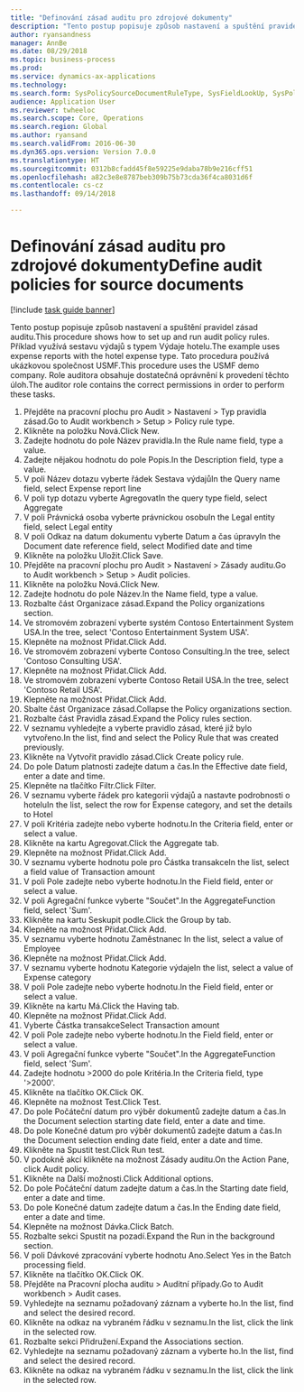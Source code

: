 ```yaml
--- 
title: "Definování zásad auditu pro zdrojové dokumenty"
description: "Tento postup popisuje způsob nastavení a spuštění pravidel zásad auditu."
author: ryansandness
manager: AnnBe
ms.date: 08/29/2018
ms.topic: business-process
ms.prod: 
ms.service: dynamics-ax-applications
ms.technology: 
ms.search.form: SysPolicySourceDocumentRuleType, SysFieldLookUp, SysPolicyListPage, SysPolicy, AuditPolicyRule, SysQueryForm, SysQueryFieldLookUp, AuditPolicyDateSelection, AuditPolicyAdditionalOption, BatchJob, CaseDetail
audience: Application User
ms.reviewer: twheeloc
ms.search.scope: Core, Operations
ms.search.region: Global
ms.author: ryansand
ms.search.validFrom: 2016-06-30
ms.dyn365.ops.version: Version 7.0.0
ms.translationtype: HT
ms.sourcegitcommit: 0312b8cfadd45f8e59225e9daba78b9e216cff51
ms.openlocfilehash: a82c3e8e8787beb309b75b73cda36f4ca8031d6f
ms.contentlocale: cs-cz
ms.lasthandoff: 09/14/2018

---
```

# <a name="define-audit-policies-for-source-documents"></a><span data-ttu-id="d57be-103">Definování zásad auditu pro zdrojové dokumenty</span><span class="sxs-lookup"><span data-stu-id="d57be-103">Define audit policies for source documents</span></span>

[!include [task guide banner](../../includes/task-guide-banner.md)]

<span data-ttu-id="d57be-104">Tento postup popisuje způsob nastavení a spuštění pravidel zásad auditu.</span><span class="sxs-lookup"><span data-stu-id="d57be-104">This procedure shows how to set up and run audit policy rules.</span></span> <span data-ttu-id="d57be-105">Příklad využívá sestavu výdajů s typem Výdaje hotelu.</span><span class="sxs-lookup"><span data-stu-id="d57be-105">The example uses expense reports with the hotel expense type.</span></span> <span data-ttu-id="d57be-106">Tato procedura používá ukázkovou společnost USMF.</span><span class="sxs-lookup"><span data-stu-id="d57be-106">This procedure uses the USMF demo company.</span></span> <span data-ttu-id="d57be-107">Role auditora obsahuje dostatečná oprávnění k provedení těchto úloh.</span><span class="sxs-lookup"><span data-stu-id="d57be-107">The auditor role contains the correct permissions in order to perform these tasks.</span></span>

1. <span data-ttu-id="d57be-108">Přejděte na pracovní plochu pro Audit > Nastavení > Typ pravidla zásad.</span><span class="sxs-lookup"><span data-stu-id="d57be-108">Go to Audit workbench > Setup > Policy rule type.</span></span>
2. <span data-ttu-id="d57be-109">Klikněte na položku Nová.</span><span class="sxs-lookup"><span data-stu-id="d57be-109">Click New.</span></span>
3. <span data-ttu-id="d57be-110">Zadejte hodnotu do pole Název pravidla.</span><span class="sxs-lookup"><span data-stu-id="d57be-110">In the Rule name field, type a value.</span></span>
4. <span data-ttu-id="d57be-111">Zadejte nějakou hodnotu do pole Popis.</span><span class="sxs-lookup"><span data-stu-id="d57be-111">In the Description field, type a value.</span></span>
5. <span data-ttu-id="d57be-112">V poli Název dotazu vyberte řádek Sestava výdajů</span><span class="sxs-lookup"><span data-stu-id="d57be-112">In the Query name field, select Expense report line</span></span>
6. <span data-ttu-id="d57be-113">V poli typ dotazu vyberte Agregovat</span><span class="sxs-lookup"><span data-stu-id="d57be-113">In the query type field, select Aggregate</span></span>
7. <span data-ttu-id="d57be-114">V poli Právnická osoba vyberte právnickou osobu</span><span class="sxs-lookup"><span data-stu-id="d57be-114">In the Legal entity field, select Legal entity</span></span>
8. <span data-ttu-id="d57be-115">V poli Odkaz na datum dokumentu vyberte Datum a čas úpravy</span><span class="sxs-lookup"><span data-stu-id="d57be-115">In the Document date reference field, select Modified date and time</span></span>
9. <span data-ttu-id="d57be-116">Klikněte na položku Uložit.</span><span class="sxs-lookup"><span data-stu-id="d57be-116">Click Save.</span></span>
10. <span data-ttu-id="d57be-117">Přejděte na pracovní plochu pro Audit > Nastavení > Zásady auditu.</span><span class="sxs-lookup"><span data-stu-id="d57be-117">Go to Audit workbench > Setup > Audit policies.</span></span>
11. <span data-ttu-id="d57be-118">Klikněte na položku Nová.</span><span class="sxs-lookup"><span data-stu-id="d57be-118">Click New.</span></span>
12. <span data-ttu-id="d57be-119">Zadejte hodnotu do pole Název.</span><span class="sxs-lookup"><span data-stu-id="d57be-119">In the Name field, type a value.</span></span>
13. <span data-ttu-id="d57be-120">Rozbalte část Organizace zásad.</span><span class="sxs-lookup"><span data-stu-id="d57be-120">Expand the Policy organizations section.</span></span>
14. <span data-ttu-id="d57be-121">Ve stromovém zobrazení vyberte systém Contoso Entertainment System USA.</span><span class="sxs-lookup"><span data-stu-id="d57be-121">In the tree, select 'Contoso Entertainment System USA'.</span></span>
15. <span data-ttu-id="d57be-122">Klepněte na možnost Přidat.</span><span class="sxs-lookup"><span data-stu-id="d57be-122">Click Add.</span></span>
16. <span data-ttu-id="d57be-123">Ve stromovém zobrazení vyberte Contoso Consulting.</span><span class="sxs-lookup"><span data-stu-id="d57be-123">In the tree, select 'Contoso Consulting USA'.</span></span>
17. <span data-ttu-id="d57be-124">Klepněte na možnost Přidat.</span><span class="sxs-lookup"><span data-stu-id="d57be-124">Click Add.</span></span>
18. <span data-ttu-id="d57be-125">Ve stromovém zobrazení vyberte Contoso Retail USA.</span><span class="sxs-lookup"><span data-stu-id="d57be-125">In the tree, select 'Contoso Retail USA'.</span></span>
19. <span data-ttu-id="d57be-126">Klepněte na možnost Přidat.</span><span class="sxs-lookup"><span data-stu-id="d57be-126">Click Add.</span></span>
20. <span data-ttu-id="d57be-127">Sbalte část Organizace zásad.</span><span class="sxs-lookup"><span data-stu-id="d57be-127">Collapse the Policy organizations section.</span></span>
21. <span data-ttu-id="d57be-128">Rozbalte část Pravidla zásad.</span><span class="sxs-lookup"><span data-stu-id="d57be-128">Expand the Policy rules section.</span></span>
22. <span data-ttu-id="d57be-129">V seznamu vyhledejte a vyberte pravidlo zásad, které již bylo vytvořeno.</span><span class="sxs-lookup"><span data-stu-id="d57be-129">In the list, find and select the Policy Rule that was created previously.</span></span>
23. <span data-ttu-id="d57be-130">Klikněte na Vytvořit pravidlo zásad.</span><span class="sxs-lookup"><span data-stu-id="d57be-130">Click Create policy rule.</span></span>
24. <span data-ttu-id="d57be-131">Do pole Datum platnosti zadejte datum a čas.</span><span class="sxs-lookup"><span data-stu-id="d57be-131">In the Effective date field, enter a date and time.</span></span>
25. <span data-ttu-id="d57be-132">Klepněte na tlačítko Filtr.</span><span class="sxs-lookup"><span data-stu-id="d57be-132">Click Filter.</span></span>
26. <span data-ttu-id="d57be-133">V seznamu vyberte řádek pro kategorii výdajů a nastavte podrobnosti o hotelu</span><span class="sxs-lookup"><span data-stu-id="d57be-133">In the list, select the row for Expense category, and set the details to Hotel</span></span>
27. <span data-ttu-id="d57be-134">V poli Kritéria zadejte nebo vyberte hodnotu.</span><span class="sxs-lookup"><span data-stu-id="d57be-134">In the Criteria field, enter or select a value.</span></span>
28. <span data-ttu-id="d57be-135">Klikněte na kartu Agregovat.</span><span class="sxs-lookup"><span data-stu-id="d57be-135">Click the Aggregate tab.</span></span>
29. <span data-ttu-id="d57be-136">Klepněte na možnost Přidat.</span><span class="sxs-lookup"><span data-stu-id="d57be-136">Click Add.</span></span>
30. <span data-ttu-id="d57be-137">V seznamu vyberte hodnotu pole pro Částka transakce</span><span class="sxs-lookup"><span data-stu-id="d57be-137">In the list, select a field value of Transaction amount</span></span>
31. <span data-ttu-id="d57be-138">V poli Pole zadejte nebo vyberte hodnotu.</span><span class="sxs-lookup"><span data-stu-id="d57be-138">In the Field field, enter or select a value.</span></span>
32. <span data-ttu-id="d57be-139">V poli Agregační funkce vyberte "Součet".</span><span class="sxs-lookup"><span data-stu-id="d57be-139">In the AggregateFunction field, select 'Sum'.</span></span>
33. <span data-ttu-id="d57be-140">Klikněte na kartu Seskupit podle.</span><span class="sxs-lookup"><span data-stu-id="d57be-140">Click the Group by tab.</span></span>
34. <span data-ttu-id="d57be-141">Klepněte na možnost Přidat.</span><span class="sxs-lookup"><span data-stu-id="d57be-141">Click Add.</span></span>
35. <span data-ttu-id="d57be-142">V seznamu vyberte hodnotu Zaměstnanec </span><span class="sxs-lookup"><span data-stu-id="d57be-142">In the list, select a value of Employee</span></span> 
36. <span data-ttu-id="d57be-143">Klepněte na možnost Přidat.</span><span class="sxs-lookup"><span data-stu-id="d57be-143">Click Add.</span></span>
37. <span data-ttu-id="d57be-144">V seznamu vyberte hodnotu Kategorie výdaje</span><span class="sxs-lookup"><span data-stu-id="d57be-144">In the list, select a value of Expense category</span></span>
38. <span data-ttu-id="d57be-145">V poli Pole zadejte nebo vyberte hodnotu.</span><span class="sxs-lookup"><span data-stu-id="d57be-145">In the Field field, enter or select a value.</span></span>
39. <span data-ttu-id="d57be-146">Klikněte na kartu Má.</span><span class="sxs-lookup"><span data-stu-id="d57be-146">Click the Having tab.</span></span>
40. <span data-ttu-id="d57be-147">Klepněte na možnost Přidat.</span><span class="sxs-lookup"><span data-stu-id="d57be-147">Click Add.</span></span>
41. <span data-ttu-id="d57be-148">Vyberte Částka transakce</span><span class="sxs-lookup"><span data-stu-id="d57be-148">Select Transaction amount</span></span>
42. <span data-ttu-id="d57be-149">V poli Pole zadejte nebo vyberte hodnotu.</span><span class="sxs-lookup"><span data-stu-id="d57be-149">In the Field field, enter or select a value.</span></span>
43. <span data-ttu-id="d57be-150">V poli Agregační funkce vyberte "Součet".</span><span class="sxs-lookup"><span data-stu-id="d57be-150">In the AggregateFunction field, select 'Sum'.</span></span>
44. <span data-ttu-id="d57be-151">Zadejte hodnotu >2000 do pole Kritéria.</span><span class="sxs-lookup"><span data-stu-id="d57be-151">In the Criteria field, type '>2000'.</span></span>
45. <span data-ttu-id="d57be-152">Klikněte na tlačítko OK.</span><span class="sxs-lookup"><span data-stu-id="d57be-152">Click OK.</span></span>
46. <span data-ttu-id="d57be-153">Klepněte na možnost Test.</span><span class="sxs-lookup"><span data-stu-id="d57be-153">Click Test.</span></span>
47. <span data-ttu-id="d57be-154">Do pole Počáteční datum pro výběr dokumentů zadejte datum a čas.</span><span class="sxs-lookup"><span data-stu-id="d57be-154">In the Document selection starting date field, enter a date and time.</span></span>
48. <span data-ttu-id="d57be-155">Do pole Konečné datum pro výběr dokumentů zadejte datum a čas.</span><span class="sxs-lookup"><span data-stu-id="d57be-155">In the Document selection ending date field, enter a date and time.</span></span>
49. <span data-ttu-id="d57be-156">Klikněte na Spustit test.</span><span class="sxs-lookup"><span data-stu-id="d57be-156">Click Run test.</span></span>
50. <span data-ttu-id="d57be-157">V podokně akcí klikněte na možnost Zásady auditu.</span><span class="sxs-lookup"><span data-stu-id="d57be-157">On the Action Pane, click Audit policy.</span></span>
51. <span data-ttu-id="d57be-158">Klikněte na Další možnosti.</span><span class="sxs-lookup"><span data-stu-id="d57be-158">Click Additional options.</span></span>
52. <span data-ttu-id="d57be-159">Do pole Počáteční datum zadejte datum a čas.</span><span class="sxs-lookup"><span data-stu-id="d57be-159">In the Starting date field, enter a date and time.</span></span>
53. <span data-ttu-id="d57be-160">Do pole Konečné datum zadejte datum a čas.</span><span class="sxs-lookup"><span data-stu-id="d57be-160">In the Ending date field, enter a date and time.</span></span>
54. <span data-ttu-id="d57be-161">Klepněte na možnost Dávka.</span><span class="sxs-lookup"><span data-stu-id="d57be-161">Click Batch.</span></span>
55. <span data-ttu-id="d57be-162">Rozbalte sekci Spustit na pozadí.</span><span class="sxs-lookup"><span data-stu-id="d57be-162">Expand the Run in the background section.</span></span>
56. <span data-ttu-id="d57be-163">V poli Dávkové zpracování vyberte hodnotu Ano.</span><span class="sxs-lookup"><span data-stu-id="d57be-163">Select Yes in the Batch processing field.</span></span>
57. <span data-ttu-id="d57be-164">Klikněte na tlačítko OK.</span><span class="sxs-lookup"><span data-stu-id="d57be-164">Click OK.</span></span>
58. <span data-ttu-id="d57be-165">Přejděte na Pracovní plocha auditu > Auditní případy.</span><span class="sxs-lookup"><span data-stu-id="d57be-165">Go to Audit workbench > Audit cases.</span></span>
59. <span data-ttu-id="d57be-166">Vyhledejte na seznamu požadovaný záznam a vyberte ho.</span><span class="sxs-lookup"><span data-stu-id="d57be-166">In the list, find and select the desired record.</span></span>
60. <span data-ttu-id="d57be-167">Klikněte na odkaz na vybraném řádku v seznamu.</span><span class="sxs-lookup"><span data-stu-id="d57be-167">In the list, click the link in the selected row.</span></span>
61. <span data-ttu-id="d57be-168">Rozbalte sekci Přidružení.</span><span class="sxs-lookup"><span data-stu-id="d57be-168">Expand the Associations section.</span></span>
62. <span data-ttu-id="d57be-169">Vyhledejte na seznamu požadovaný záznam a vyberte ho.</span><span class="sxs-lookup"><span data-stu-id="d57be-169">In the list, find and select the desired record.</span></span>
63. <span data-ttu-id="d57be-170">Klikněte na odkaz na vybraném řádku v seznamu.</span><span class="sxs-lookup"><span data-stu-id="d57be-170">In the list, click the link in the selected row.</span></span>


